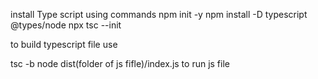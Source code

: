 install Type script using commands
npm init -y
npm install -D typescript @types/node
npx tsc --init

to build typescript file use

tsc -b
node dist(folder of js fifle)/index.js  to run js file
